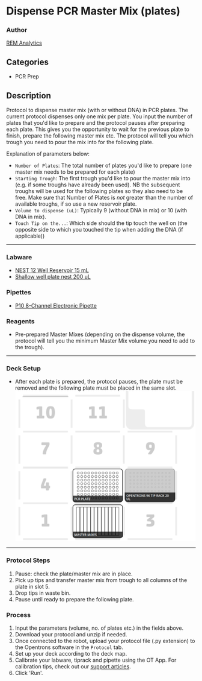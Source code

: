 # Dispense PCR Master Mix (plates)

### Author
[REM Analytics](https://www.remanalytics.ch/)

## Categories
* PCR Prep
	

## Description
Protocol to dispense master mix (with or without DNA) in PCR plates. The current protocol dispenses only one mix per 
plate. You input the number of plates that you'd like to
prepare and the protocol pauses after preparing each plate. This gives you the opportunity to wait for the previous 
plate to finish, prepare the following master mix etc. The protocol will tell you which trough you need to pour the mix
into for the following plate.

Explanation of parameters below:
* `Number of Plates`: The total number of plates you'd like to prepare (one master mix needs to be prepared for each 
plate)
* `Starting Trough`: The first trough you'd like to pour the master mix into (e.g. if some troughs have already been
used). NB the subsequent troughs will be used for the following plates so they also need to be free. Make sure
that Number of Plates is *not* greater than the number of available troughs, if so use a new reservoir plate.
* `Volume to dispense (uL)`: Typically 9 (without DNA in mix) or 10 (with DNA in mix).
* `Touch Tip on the...`: Which side should the tip touch the well on (the opposite side to which you touched the tip
when adding the DNA (if applicable)) 


---


### Labware

* [NEST 12 Well Reservoir 15 mL](https://labware.opentrons.com/nest_12_reservoir_15ml/)
* [Shallow well plate nest 200 uL](../rem-dna-extraction-deep-well/labware/96w_pcr_plate2.json)

### Pipettes
* [P10 8-Channel Electronic Pipette](https://docs.opentrons.com/v1/pipettes.html)

### Reagents
* Pre-prepared Master Mixes (depending on the dispense volume, the protocol will tell you the minimum Master Mix
volume you need to add to the trough).
---

### Deck Setup
* After each plate is prepared, the protocol pauses, the plate must be removed and the following plate must be placed
  in the same slot.
  ![deck layout](https://raw.githubusercontent.com/jamiesone/images/main/Screenshot%20from%202021-12-02%2015-47-35.PNG)

---

### Protocol Steps
1. Pause: check the plate/master mix are in place.
2. Pick up tips and transfer master mix from trough to all columns of the plate in slot 5.
3. Drop tips in waste bin.
4. Pause until ready to prepare the following plate.

### Process
1. Input the parameters (volume, no. of plates etc.) in the fields above.
2. Download your protocol and unzip if needed.
3. Once connected to the robot, upload your protocol file (.py extension) to the Opentrons software in the `Protocol` tab.
4. Set up your deck according to the deck map.
5. Calibrate your labware, tiprack and pipette using the OT App. For calibration tips, check out our [support articles](https://support.opentrons.com/en/collections/1559720-guide-for-getting-started-with-the-ot-2).
6. Click 'Run'.


